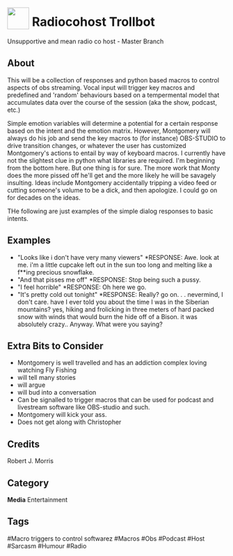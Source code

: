 # <img src="https://raw.githack.com/FortAwesome/Font-Awesome/master/svgs/solid/podcast.svg" card_color="#40DBB0" width="50" height="50" style="vertical-align:bottom"/> Radiocohost Trollbot
Unsupportive and mean radio co host - Master Branch

## About
This will be a collection of responses and python based macros to control aspects of obs streaming.   Vocal input will trigger key macros and predefined and 'random' behaviours based on a tempermental model that accumulates data over the course of the session (aka the show, podcast, etc.)

Simple emotion variables will determine a potential for a certain response based on the intent and the emotion matrix. However, Montgomery will always do his job and send the key macros to (for instance) OBS-STUDIO to drive transition changes, or whatever the user has customized Montgomery's actions to entail by way of keyboard macros. I currently have not the slightest clue in python what libraries are required.  I'm beginning from the bottom here. But one thing is for sure. The more work that Monty does the more pissed off he'll get and the more likely he will be savagely insulting. Ideas include Montgomery accidentally tripping a video feed or cutting someone's volume to be a dick, and then apologize.  I could go on for decades on the ideas.  

THe following are just examples of the simple dialog responses to basic intents. 

## Examples
* "Looks like i don't have very many viewers"
      *RESPONSE: Awe. look at me. i'm a little cupcake left out in the sun too long and melting like a f**ing precious snowflake.
* "And that pisses me off"
      *RESPONSE: Stop being such a pussy.
* "I feel horrible"
      *RESPONSE: Oh here we go.
* "It's pretty cold out tonight"
      *RESPONSE: Really?  go on. . . nevermind, I don't care. have I ever told you about the time I was in the Siberian mountains? yes, hiking and frolicking in three meters of hard packed snow with winds that would burn the hide off of a Bison. it was absolutely crazy..  Anyway. What were you saying?

## Extra Bits to Consider 
* Montgomery is well travelled and has an addiction complex loving watching Fly Fishing
* will tell many stories
* will argue
* will bud into a conversation
* Can be signalled to trigger macros that can be used for podcast and livestream software like OBS-studio and such.
* Montgomery will kick your ass. 
* Does not get along with Christopher

## Credits
Robert J. Morris

## Category
**Media**
Entertainment

## Tags
#Macro triggers to control softwarez
#Macros
#Obs
#Podcast
#Host
#Sarcasm
#Humour
#Radio


